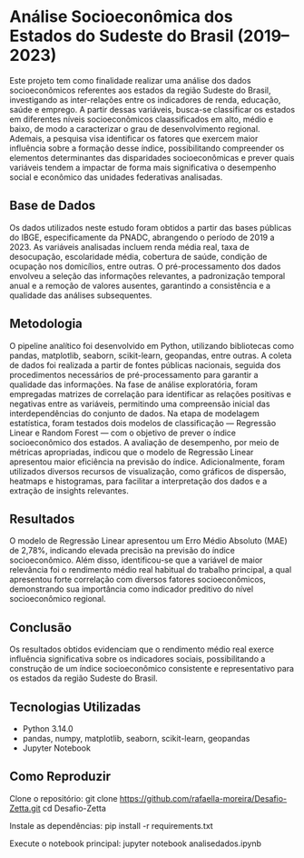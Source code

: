 # Análise Socioeconômica dos Estados do Sudeste do Brasil (2019–2023)

Este projeto tem como finalidade realizar uma análise dos dados socioeconômicos referentes aos estados da região Sudeste do Brasil, investigando as inter-relações entre os indicadores de renda, educação, saúde e emprego. A partir dessas variáveis, busca-se classificar os estados em diferentes níveis socioeconômicos claassificados em alto, médio e baixo, de modo a caracterizar o grau de desenvolvimento regional.
Ademais, a pesquisa visa identificar os fatores que exercem maior influência sobre a formação desse índice, possibilitando compreender os elementos determinantes das disparidades socioeconômicas e prever quais variáveis tendem a impactar de forma mais significativa o desempenho social e econômico das unidades federativas analisadas.

## Base de Dados
Os dados utilizados neste estudo foram obtidos a partir das bases públicas do IBGE, especificamente da PNADC, abrangendo o período de 2019 a 2023. As variáveis analisadas incluem renda média real, taxa de desocupação, escolaridade média, cobertura de saúde, condição de ocupação nos domicílios, entre outras.
O pré-processamento dos dados envolveu a seleção das informações relevantes, a padronização temporal anual e a remoção de valores ausentes, garantindo a consistência e a qualidade das análises subsequentes.

## Metodologia
O pipeline analítico foi desenvolvido em Python, utilizando bibliotecas como pandas, matplotlib, seaborn, scikit-learn, geopandas, entre outras. A coleta de dados foi realizada a partir de fontes públicas nacionais, seguida dos procedimentos necessários de pré-processamento para garantir a qualidade das informações.
Na fase de análise exploratória, foram empregadas matrizes de correlação para identificar as relações positivas e negativas entre as variáveis, permitindo uma compreensão inicial das interdependências do conjunto de dados.
Na etapa de modelagem estatística, foram testados dois modelos de classificação — Regressão Linear e Random Forest — com o objetivo de prever o índice socioeconômico dos estados. A avaliação de desempenho, por meio de métricas apropriadas, indicou que o modelo de Regressão Linear apresentou maior eficiência na previsão do índice.
Adicionalmente, foram utilizados diversos recursos de visualização, como gráficos de dispersão, heatmaps e histogramas, para facilitar a interpretação dos dados e a extração de insights relevantes.

## Resultados
O modelo de Regressão Linear apresentou um Erro Médio Absoluto (MAE) de 2,78%, indicando elevada precisão na previsão do índice socioeconômico. Além disso, identificou-se que a variável de maior relevância foi o rendimento médio real habitual do trabalho principal, a qual apresentou forte correlação com diversos fatores socioeconômicos, demonstrando sua importância como indicador preditivo do nível socioeconômico regional.

## Conclusão
Os resultados obtidos evidenciam que o rendimento médio real exerce influência significativa sobre os indicadores sociais, possibilitando a construção de um índice socioeconômico consistente e representativo para os estados da região Sudeste do Brasil.

## Tecnologias Utilizadas
- Python 3.14.0
- pandas, numpy, matplotlib, seaborn, scikit-learn, geopandas
- Jupyter Notebook  

## Como Reproduzir
Clone o repositório: 
git clone https://github.com/rafaella-moreira/Desafio-Zetta.git
cd Desafio-Zetta

Instale as dependências: 
pip install -r requirements.txt

Execute o notebook principal:
jupyter notebook analisedados.ipynb
